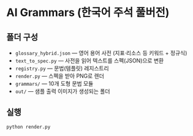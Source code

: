 # AI Grammars (한국어 주석 풀버전)

## 폴더 구성

- `glossary_hybrid.json` — 영어 용어 사전 (지표·리소스 등 키워드 + 정규식)
- `text_to_spec.py` — 사전을 읽어 텍스트를 스펙(JSON)으로 변환
- `registry.py` — 문법(템플릿) 레지스트리
- `render.py` — 스펙을 받아 PNG로 렌더
- `grammars/` — 10개 도형 문법 모듈
- `out/` — 샘플 출력 이미지가 생성되는 폴더

## 실행

```bash
python render.py
```
